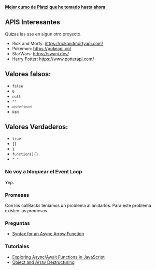 <ins>**Mejor curso de Platzi que he tomado hasta ahora.**<ins>

## APIS Interesantes

Quizas las use en algun otro proyecto.

- Rick and Morty: https://rickandmortyapi.com/
- Pokemon: https://pokeapi.co/
- StarWars: https://swapi.dev/
- Harry Potter: https://www.potterapi.com/

## Valores falsos:

- `false`
- `0`
- `null`
- `""`
- `undefined`
- `NaN`

## Valores Verdaderos:

- `true`
- `{}`
- `1`
- `function(){}`
- `" "`

### No voy a bloquear el Event Loop

Yep.

### Promesas

Con los callBacks teníamos un problema al anidarlos.
Para este problema existen las _promesas_.

### Preguntas

- [Syntax for an Async Arrow Function](https://stackoverflow.com/questions/42964102/syntax-for-an-async-arrow-function)

### Tutoriales

- [Exploring Async/Await Functions in JavaScript](https://www.digitalocean.com/community/tutorials/js-async-functions)
- [Object and Array Destructuring](https://www.digitalocean.com/community/tutorials/js-object-array-destructuring-es2015)
